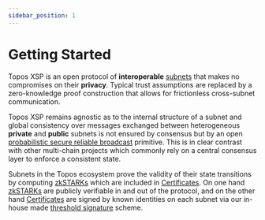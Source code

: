 ```yaml
---
sidebar_position: 1
---
```


# Getting Started

Topos XSP is an open protocol of **interoperable** [subnets](/learn/ledger) that makes no compromises on their **privacy**. Typical trust assumptions are replaced by a zero-knowledge proof construction that allows for frictionless cross-subnet communication.

Topos XSP remains agnostic as to the internal structure of a subnet and global consistency over messages exchanged between heterogeneous **private** and **public** subnets is not ensured by consensus but by an open [probabilistic secure reliable broadcast](/learn/tce/psrb) primitive. This is in clear contrast with other multi-chain projects which commonly rely on a central consensus layer to enforce a consistent state.

Subnets in the Topos ecosystem prove the validity of their state transitions by computing [zkSTARKs](/learn/zkSTARK) which are included in [Certificates](/learn/certificate). On one hand [zkSTARKs](/learn/zkSTARK) are publicly verifiable in and out of the protocol, and on the other hand [Certificates](/learn/certificate) are signed by known identities on each subnet via our in-house made [threshold signature](/learn/uci/authentication) scheme.
